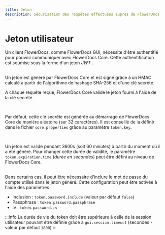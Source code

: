 ```yaml
---
title: Jeton
description: Sécurisation des requêtes effectuées auprès de FlowerDocs Core.
---
```


# Jeton utilisateur

Un client FlowerDocs, comme FlowerDocs GUI, nécessite d'être authentifié pour pouvoir communiquer avec FlowerDocs Core.
Cette authentification est soumise sous la forme d'un jeton _JWT_ . 

<br/>
Un jeton est généré par FlowerDocs Core et est signé grâce à un HMAC calculé à partir de l'algorithme de hashage SHA-256 et d'une clé secrète.

A chaque requête reçue, FlowerDocs Core valide le jeton fourni à l'aide de la clé secrète.


<br/>

Par défaut, cette clé secrète est générée au démarrage de FlowerDocs Core de manière aléatoire (sur 32 caractères). Il est conseillé de la définir dans le fichier `core.properties` grâce au paramètre `token.key`.

<br/>

Un jeton est valide pendant 3600s (soit 60 minutes) à partir du moment où il a été généré. Pour changer cette durée de validité, le paramètre 
`token.expiration.time` (*durée en secondes*) peut être défini au niveau de FlowerDocs Core.



<br/>
Dans certains cas, il peut être nécessaire d'inclure le mot de passe du compte utilisé dans le jeton généré. Cette configuration peut être activée à l'aide des paramètres : 

* Inclusion  : `token.password.include` (valeur par défaut `false`)
* Passphrase : `token.password.passphrase`
* Iv         : `token.password.iv` 



:::info
La durée de vie du token doit être supérieure à celle de la session utilisateur pouvant être définie grâce à ``gui.session.timeout`` (secondes - valeur par défaut ``1800``)
:::